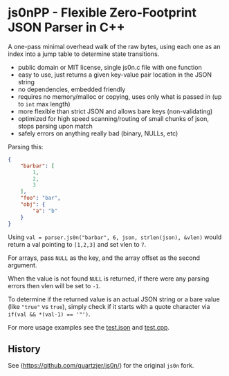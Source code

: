 # js0nPP - Flexible Zero-Footprint JSON Parser in C++

A one-pass minimal overhead walk of the raw bytes, using each one as an index into a jump table to determine state transitions.

* public domain or MIT license, single js0n.c file with one function
* easy to use, just returns a given key-value pair location in the JSON string
* no dependencies, embedded friendly
* requires no memory/malloc or copying, uses only what is passed in (up to `int` max length)
* more flexible than strict JSON and allows bare keys (non-validating)
* optimized for high speed scanning/routing of small chunks of json, stops parsing upon match
* safely errors on anything really bad (binary, NULLs, etc)

Parsing this:

````json
{
    "barbar": [
        1,
        2,
        3
    ],
    "foo": "bar",
    "obj": {
        "a": "b"
    }
}

````

Using `val = parser.js0n("barbar", 6, json, strlen(json), &vlen)` would return a val pointing to `[1,2,3]` and set vlen to `7`.

For arrays, pass `NULL` as the key, and the array offset as the second argument.

When the value is not found `NULL` is returned, if there were any parsing errors then vlen will be set to `-1`.

To determine if the returned value is an actual JSON string or a bare value (like `"true"` vs `true`), simply check if it starts with a quote character via `if(val && *(val-1) == '"')`.

For more usage examples see the [test.json](test/test.json) and [test.cpp](test/test.c).

## History

See (https://github.com/quartzjer/js0n/) for the original `js0n` fork.
